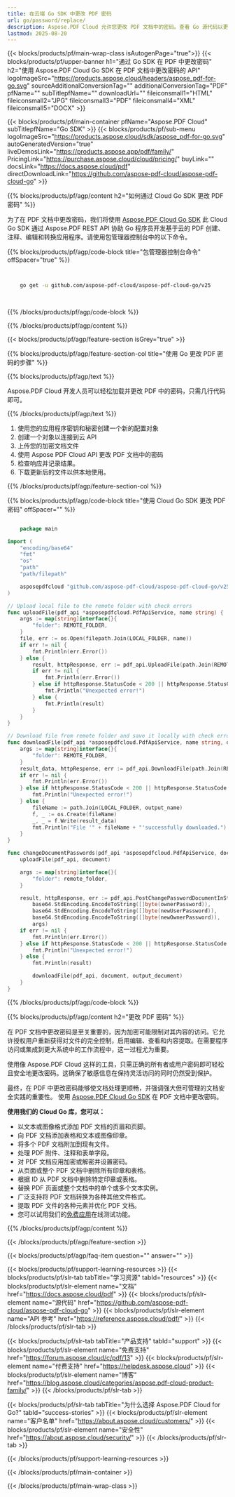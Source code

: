 ```yaml
---
title: 在云端 Go SDK 中更改 PDF 密码
url: go/password/replace/
description: Aspose.PDF Cloud 允许您更改 PDF 文档中的密码。查看 Go 源代码以更改 PDF 文件中的密码。
lastmod: 2025-08-20
---
```


{{< blocks/products/pf/main-wrap-class isAutogenPage="true">}}
{{< blocks/products/pf/upper-banner h1="通过 Go SDK 在 PDF 中更改密码" h2="使用 Aspose.PDF Cloud Go SDK 在 PDF 文档中更改密码的 API" logoImageSrc="https://products.aspose.cloud/headers/aspose_pdf-for-go.svg" sourceAdditionalConversionTag="" additionalConversionTag="PDF" pfName="" subTitlepfName="" downloadUrl="" fileiconsmall1="HTML" fileiconsmall2="JPG" fileiconsmall3="PDF" fileiconsmall4="XML" fileiconsmall5="DOCX" >}}

{{< blocks/products/pf/main-container pfName="Aspose.PDF Cloud" subTitlepfName="Go SDK" >}}
{{< blocks/products/pf/sub-menu logoImageSrc="https://products.aspose.cloud/sdk/aspose_pdf-for-go.svg"
autoGeneratedVersion="true"
liveDemosLink="https://products.aspose.app/pdf/family/" PricingLink="https://purchase.aspose.cloud/cloud/pricing/" buyLink="" docsLink="https://docs.aspose.cloud/pdf"  directDownloadLink="https://github.com/aspose-pdf-cloud/aspose-pdf-cloud-go" >}}

{{% blocks/products/pf/agp/content h2="如何通过 Cloud Go SDK 更改 PDF 密码" %}}

为了在 PDF 文档中更改密码，我们将使用
[Aspose.PDF Cloud Go SDK](https://products.aspose.cloud/pdf/go/)
此 Cloud Go SDK 通过 Aspose.PDF REST API 协助 Go 程序员开发基于云的 PDF 创建、注释、编辑和转换应用程序。请使用包管理器控制台中的以下命令。

{{% blocks/products/pf/agp/code-block title="包管理器控制台命令" offSpacer="true" %}}

```bash

     
    go get -u github.com/aspose-pdf-cloud/aspose-pdf-cloud-go/v25
     
     
```

{{% /blocks/products/pf/agp/code-block %}}

{{% /blocks/products/pf/agp/content %}}

{{< blocks/products/pf/agp/feature-section isGrey="true" >}}

{{% blocks/products/pf/agp/feature-section-col title="使用 Go 更改 PDF 密码的步骤" %}}

{{% blocks/products/pf/agp/text %}}

Aspose.PDF Cloud 开发人员可以轻松加载并更改 PDF 中的密码，只需几行代码即可。

{{% /blocks/products/pf/agp/text %}}

1. 使用您的应用程序密钥和秘密创建一个新的配置对象
1. 创建一个对象以连接到云 API
1. 上传您的加密文档文件
1. 使用 Aspose PDF Cloud API 更改 PDF 文档中的密码
1. 检查响应并记录结果。
1. 下载更新后的文件以供本地使用。

{{% /blocks/products/pf/agp/feature-section-col %}}

{{% blocks/products/pf/agp/code-block title="使用 Cloud Go SDK 更改 PDF 密码" offSpacer="" %}}

```go

    package main

import (
	"encoding/base64"
	"fmt"
	"os"
	"path"
	"path/filepath"

	asposepdfcloud "github.com/aspose-pdf-cloud/aspose-pdf-cloud-go/v25"
)

// Upload local file to the remote folder with check errors
func uploadFile(pdf_api *asposepdfcloud.PdfApiService, name string) {
	args := map[string]interface{}{
		"folder": REMOTE_FOLDER,
	}
	file, err := os.Open(filepath.Join(LOCAL_FOLDER, name))
	if err != nil {
		fmt.Println(err.Error())
	} else {
		result, httpResponse, err := pdf_api.UploadFile(path.Join(REMOTE_FOLDER, name), file, args)
		if err != nil {
			fmt.Println(err.Error())
		} else if httpResponse.StatusCode < 200 || httpResponse.StatusCode > 299 {
			fmt.Println("Unexpected error!")
		} else {
			fmt.Println(result)
		}
	}
}

// Download file from remote folder and save it locally with check errors
func downloadFile(pdf_api *asposepdfcloud.PdfApiService, name string, output_name string) {
	args := map[string]interface{}{
		"folder": REMOTE_FOLDER,
	}
	result_data, httpResponse, err := pdf_api.DownloadFile(path.Join(REMOTE_FOLDER, name), args)
	if err != nil {
		fmt.Println(err.Error())
	} else if httpResponse.StatusCode < 200 || httpResponse.StatusCode > 299 {
		fmt.Println("Unexpected error!")
	} else {
		fileName := path.Join(LOCAL_FOLDER, output_name)
		f, _ := os.Create(fileName)
		_, _ = f.Write(result_data)
		fmt.Println("File '" + fileName + "'successfully downloaded.")
	}
}

func changeDocumentPasswords(pdf_api *asposepdfcloud.PdfApiService, document string, output_document string, ownerPassword string, newUserPassword string, newOwnerPassword string, remote_folder string) {
	uploadFile(pdf_api, document)

	args := map[string]interface{}{
		"folder": remote_folder,
	}

	result, httpResponse, err := pdf_api.PostChangePasswordDocumentInStorage(document,
		base64.StdEncoding.EncodeToString([]byte(ownerPassword)),
		base64.StdEncoding.EncodeToString([]byte(newUserPassword)),
		base64.StdEncoding.EncodeToString([]byte(newOwnerPassword)),
		args)
	if err != nil {
		fmt.Println(err.Error())
	} else if httpResponse.StatusCode < 200 || httpResponse.StatusCode > 299 {
		fmt.Println("Unexpected error!")
	} else {
		fmt.Println(result)

		downloadFile(pdf_api, document, output_document)
	}
}

```

{{% /blocks/products/pf/agp/code-block %}}

{{% blocks/products/pf/agp/content h2="更改 PDF 密码" %}}

在 PDF 文档中更改密码是至关重要的，因为加密可能限制对其内容的访问。它允许授权用户重新获得对文件的完全控制，启用编辑、查看和内容提取。在需要程序访问或集成到更大系统中的工作流程中，这一过程尤为重要。

使用像 Aspose.PDF Cloud 这样的工具，只需正确的所有者或用户密码即可轻松且安全地更改密码。这确保了敏感信息在保持灵活访问的同时仍然受到保护。

最终，在 PDF 中更改密码能够使文档处理更顺畅，并强调强大但可管理的文档安全实践的重要性。
使用 [Aspose.PDF Cloud Go SDK](https://products.aspose.cloud/pdf/go/) 在 PDF 文档中更改密码。

**使用我们的 Cloud Go 库，您可以：**

+ 以文本或图像格式添加 PDF 文档的页眉和页脚。
+ 向 PDF 文档添加表格和文本或图像印章。
+ 将多个 PDF 文档附加到现有文件。
+ 处理 PDF 附件、注释和表单字段。
+ 对 PDF 文档应用加密或解密并设置密码。
+ 从页面或整个 PDF 文档中删除所有印章和表格。
+ 根据 ID 从 PDF 文档中删除特定印章或表格。
+ 替换 PDF 页面或整个文档中的单个或多个文本实例。
+ 广泛支持将 PDF 文档转换为各种其他文件格式。
+ 提取 PDF 文件的各种元素并优化 PDF 文档。
+ 您可以试用我们的[免费应用](https://products.aspose.app/pdf/family/)在线测试功能。

{{% /blocks/products/pf/agp/content %}}

{{< /blocks/products/pf/agp/feature-section >}}

{{< blocks/products/pf/agp/faq-item question="" answer="" >}}

{{< blocks/products/pf/support-learning-resources >}}
{{< blocks/products/pf/slr-tab tabTitle="学习资源" tabId="resources" >}}
{{< blocks/products/pf/slr-element name="文档" href="https://docs.aspose.cloud/pdf" >}}
{{< blocks/products/pf/slr-element name="源代码" href="https://github.com/aspose-pdf-cloud/aspose-pdf-cloud-go" >}}
{{< blocks/products/pf/slr-element name="API 参考" href="https://reference.aspose.cloud/pdf/" >}}
{{< /blocks/products/pf/slr-tab >}}

{{< blocks/products/pf/slr-tab tabTitle="产品支持" tabId="support" >}}
{{< blocks/products/pf/slr-element name="免费支持" href="https://forum.aspose.cloud/c/pdf/13" >}}
{{< blocks/products/pf/slr-element name="付费支持" href="https://helpdesk.aspose.cloud" >}}
{{< blocks/products/pf/slr-element name="博客" href="https://blog.aspose.cloud/categories/aspose.pdf-cloud-product-family/" >}}
{{< /blocks/products/pf/slr-tab >}}

{{< blocks/products/pf/slr-tab tabTitle="为什么选择 Aspose.PDF Cloud for Go?" tabId="success-stories" >}}
{{< blocks/products/pf/slr-element name="客户名单" href="https://about.aspose.cloud/customers/" >}}
{{< blocks/products/pf/slr-element name="安全性" href="https://about.aspose.cloud/security/" >}}
{{< /blocks/products/pf/slr-tab >}}

{{< /blocks/products/pf/support-learning-resources >}}

{{< /blocks/products/pf/main-container >}}

{{< /blocks/products/pf/main-wrap-class >}}






